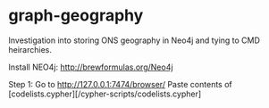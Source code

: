 # graph-geography

Investigation into storing ONS geography in Neo4j and tying to CMD heirarchies.

Install NEO4j: http://brewformulas.org/Neo4j

Step 1: Go to http://127.0.0.1:7474/browser/
        Paste contents of [codelists.cypher][/cypher-scripts/codelists.cypher] 
